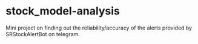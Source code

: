 # stock_model-analysis
Mini project on finding out the reliability/accuracy of the alerts provided by SRStockAlertBot on telegram.
